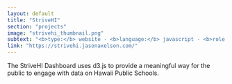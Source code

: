 ```yaml
---
layout: default
title: "StriveHI"
section: "projects"
image: "strivehi_thumbnail.png"
subtext: "<b>type:</b> website · <b>language:</b> javascript · <b>role:</b> co-developer"
link: "https://strivehi.jasonaxelson.com/"
---
```


The StriveHI Dashboard uses d3.js to provide a meaningful way for the public to engage with data on Hawaii Public Schools.
